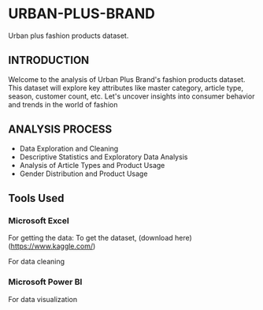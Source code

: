 # URBAN-PLUS-BRAND
Urban plus fashion products dataset. 

## INTRODUCTION
Welcome to the analysis of Urban Plus Brand's fashion products 
dataset. 
This dataset will explore key attributes like master category, 
article type, season, 
customer count, etc. Let's uncover insights into consumer 
behavior and trends in the world of fashion

## ANALYSIS PROCESS
- Data Exploration and Cleaning
- Descriptive Statistics and Exploratory Data Analysis
- Analysis of Article Types and Product Usage
- Gender Distribution and Product Usage
 
## Tools Used
### Microsoft Excel
 
  For getting the data: To get the dataset, (download here)(https://www.kaggle.com/)
  
  For data cleaning 
  
  ### Microsoft Power BI
  
 For data visualization
